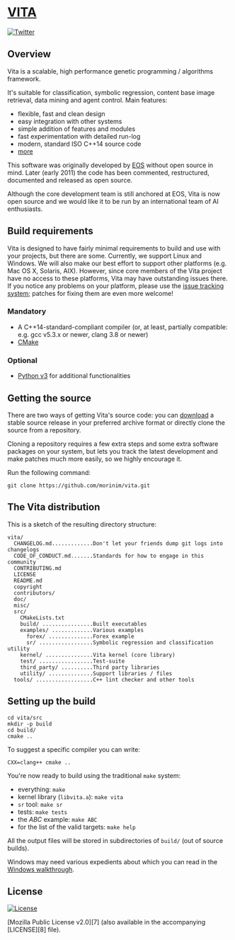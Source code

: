 # [VITA][3] #
[![Twitter](https://img.shields.io/twitter/url/https/github.com/morinim/vita.svg?style=social)][twitter]

## Overview ##

Vita is a scalable, high performance genetic programming / algorithms framework.

It's suitable for classification, symbolic regression, content base image retrieval, data mining and agent control. Main features:

* flexible, fast and clean design
* easy integration with other systems
* simple addition of features and modules
* fast experimentation with detailed run-log
* modern, standard ISO C++14 source code
* [more][2]

This software was originally developed by [EOS][1] without open source in mind. Later (early 2011) the code has been commented, restructured, documented and released as open source.

Although the core development team is still anchored at EOS, Vita is now open source and we would like it to be run by an international team of AI enthusiasts.

## Build requirements ##

Vita is designed to have fairly minimal requirements to build and use with your projects, but there are some. Currently, we support Linux and Windows. We will also make our best effort to support other platforms (e.g. Mac OS X, Solaris, AIX).
However, since core members of the Vita project have no access to these platforms, Vita may have outstanding issues there. If you notice any problems on your platform, please use the
[issue tracking system][9]; patches for fixing them are even more welcome!

### Mandatory ###

* A C++14-standard-compliant compiler (or, at least, partially compatible: e.g. gcc v5.3.x or newer, clang 3.8 or newer)
* [CMake][5]

### Optional ###

* [Python v3][4] for additional functionalities

## Getting the source ##

There are two ways of getting Vita's source code: you can [download][10] a stable source release in your preferred archive format or directly clone the source from a repository.

Cloning a repository requires a few extra steps and some extra software packages on your system, but lets you track the latest development and make patches much more easily, so we highly encourage it.

Run the following command:

```
git clone https://github.com/morinim/vita.git
```

## The Vita distribution ##

This is a sketch of the resulting directory structure:
```
vita/
  CHANGELOG.md.............Don't let your friends dump git logs into changelogs
  CODE_OF_CONDUCT.md.......Standards for how to engage in this community
  CONTRIBUTING.md
  LICENSE
  README.md
  copyright
  contributors/
  doc/
  misc/
  src/
    CMakeLists.txt
    build/ ................Built executables
    examples/ .............Various examples
      forex/ ..............Forex example
      sr/ .................Symbolic regression and classification utility
    kernel/ ...............Vita kernel (core library)
    test/ .................Test-suite
    third_party/ ..........Third party libraries
    utility/ ..............Support libraries / files
  tools/ ..................C++ lint checker and other tools
```

## Setting up the build ##

```shell
cd vita/src
mkdir -p build
cd build/
cmake ..
```

To suggest a specific compiler you can write:

```shell
CXX=clang++ cmake ..
```

You're now ready to build using the traditional `make` system:

* everything: `make`
* kernel library (`libvita.a`): `make vita`
* `sr` tool: `make sr`
* tests: `make tests`
* the *ABC* example: `make ABC`
* for the list of the valid targets: `make help`

All the output files will be stored in subdirectories of `build/` (out of source builds).

Windows may need various expedients about which you can read in the [Windows walkthrough][6].

## License ##
[![License](https://img.shields.io/badge/license-MPLv2-blue.svg)][license]

[Mozilla Public License v2.0][7] (also available in the accompanying [LICENSE][8] file).



[1]: https://www.eosdev.it/
[2]: https://github.com/morinim/vita/wiki/features
[3]: https://github.com/morinim/vita
[4]: http://www.python.org/
[5]: https://cmake.org/
[6]: https://github.com/morinim/vita/wiki/win_build
[9]: https://github.com/morinim/vita/issues
[10]: https://github.com/morinim/vita/archive/master.zip
[license]: https://www.mozilla.org/MPL/2.0/
[twitter]: https://twitter.com/intent/tweet?text=%23Vita+genetic+programming:&url=https%3A%2F%2Fgithub.com%2Fmorinim%2Fvita